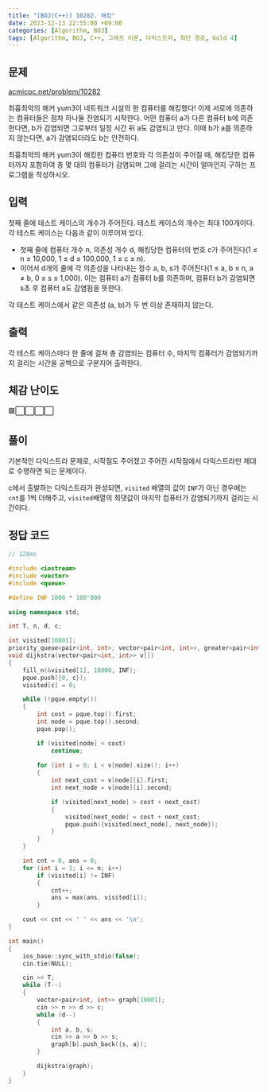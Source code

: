 ```yaml
---
title: "[BOJ(C++)] 10282. 해킹"
date: 2023-12-13 22:55:00 +09:00
categories: [Algorithm, BOJ]
tags: [Algorithm, BOJ, C++, 그래프 이론, 다익스트라, 최단 경로, Gold 4]
---
```

## **문제**
[acmicpc.net/problem/10282](https://www.acmicpc.net/problem/10282)
<br>

최흉최악의 해커 yum3이 네트워크 시설의 한 컴퓨터를 해킹했다! 이제 서로에 의존하는 컴퓨터들은 점차 하나둘 전염되기 시작한다. 어떤 컴퓨터 a가 다른 컴퓨터 b에 의존한다면, b가 감염되면 그로부터 일정 시간 뒤 a도 감염되고 만다. 이때 b가 a를 의존하지 않는다면, a가 감염되더라도 b는 안전하다.

최흉최악의 해커 yum3이 해킹한 컴퓨터 번호와 각 의존성이 주어질 때, 해킹당한 컴퓨터까지 포함하여 총 몇 대의 컴퓨터가 감염되며 그에 걸리는 시간이 얼마인지 구하는 프로그램을 작성하시오.
<br>

## **입력**
첫째 줄에 테스트 케이스의 개수가 주어진다. 테스트 케이스의 개수는 최대 100개이다. 각 테스트 케이스는 다음과 같이 이루어져 있다.

- 첫째 줄에 컴퓨터 개수 n, 의존성 개수 d, 해킹당한 컴퓨터의 번호 c가 주어진다(1 ≤ n ≤ 10,000, 1 ≤ d ≤ 100,000, 1 ≤ c ≤ n).
- 이어서 d개의 줄에 각 의존성을 나타내는 정수 a, b, s가 주어진다(1 ≤ a, b ≤ n, a ≠ b, 0 ≤ s ≤ 1,000). 이는 컴퓨터 a가 컴퓨터 b를 의존하며, 컴퓨터 b가 감염되면 s초 후 컴퓨터 a도 감염됨을 뜻한다.

각 테스트 케이스에서 같은 의존성 (a, b)가 두 번 이상 존재하지 않는다.
<br>

## **출력**
각 테스트 케이스마다 한 줄에 걸쳐 총 감염되는 컴퓨터 수, 마지막 컴퓨터가 감염되기까지 걸리는 시간을 공백으로 구분지어 출력한다.
<br>

## **체감 난이도**
🟩⬜⬜⬜⬜
<br>

## **풀이**
기본적인 다익스트라 문제로, 시작점도 주어졌고 주어진 시작점에서 다익스트라만 제대로 수행하면 되는 문제이다.

c에서 출발하는 다익스트라가 완성되면, `visited` 배열의 값이 `INF`가 아닌 경우에는 `cnt`를 1씩 더해주고, `visited`배열의 최댓값이 마지막 컴퓨터가 감염되기까지 걸리는 시간이다.
<br>

## **정답 코드**
```c++
// 128ms

#include <iostream>
#include <vector>
#include <queue>

#define INF 1000 * 100'000

using namespace std;

int T, n, d, c;

int visited[10001];
priority_queue<pair<int, int>, vector<pair<int, int>>, greater<pair<int, int>>> pque;
void dijkstra(vector<pair<int, int>> v[])
{
    fill_n(&visited[1], 10000, INF);
    pque.push({0, c});
    visited[c] = 0;

    while (!pque.empty())
    {
        int cost = pque.top().first;
        int node = pque.top().second;
        pque.pop();

        if (visited[node] < cost)
            continue;
        
        for (int i = 0; i < v[node].size(); i++)
        {
            int next_cost = v[node][i].first;
            int next_node = v[node][i].second;

            if (visited[next_node] > cost + next_cost)
            {
                visited[next_node] = cost + next_cost;
                pque.push({visited[next_node], next_node});
            }
        }
    }

    int cnt = 0, ans = 0;
    for (int i = 1; i <= n; i++)
        if (visited[i] != INF)
        {
            cnt++;
            ans = max(ans, visited[i]);
        }

    cout << cnt << ' ' << ans << '\n';
}

int main()
{
    ios_base::sync_with_stdio(false);
    cin.tie(NULL);

    cin >> T;
    while (T--)
    {
        vector<pair<int, int>> graph[10001];
        cin >> n >> d >> c;
        while (d--)
        {
            int a, b, s;
            cin >> a >> b >> s;
            graph[b].push_back({s, a});
        }

        dijkstra(graph);
    }
}
```